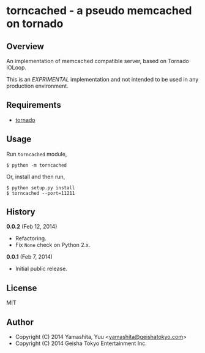 # torncached - a pseudo memcached on tornado

## Overview

An implementation of memcached compatible server, based on Tornado IOLoop.

This is an *EXPRIMENTAL* implementation and not intended to be used in any production environment.

## Requirements

* [tornado](https://github.com/facebook/tornado)

## Usage

Run `torncached` module,

    $ python -m torncached

Or, install and then run,

    $ python setup.py install
    $ torncached --port=11211

## History

**0.0.2** (Feb 12, 2014)

* Refactoring.
* Fix `None` check on Python 2.x.

**0.0.1** (Feb 7, 2014)

* Initial public release.

## License

MIT

## Author

* Copyright (C) 2014 Yamashita, Yuu <<yamashita@geishatokyo.com>>
* Copyright (C) 2014 Geisha Tokyo Entertainment Inc.
